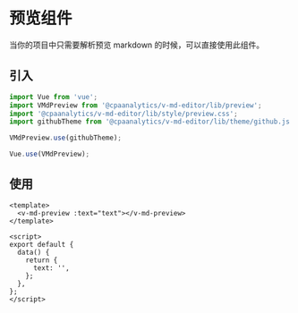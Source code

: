 # 预览组件

当你的项目中只需要解析预览 markdown 的时候，可以直接使用此组件。

<ClientOnly>
  <preview-demo />
</ClientOnly>

## 引入

```js
import Vue from 'vue';
import VMdPreview from '@cpaanalytics/v-md-editor/lib/preview';
import '@cpaanalytics/v-md-editor/lib/style/preview.css';
import githubTheme from '@cpaanalytics/v-md-editor/lib/theme/github.js';

VMdPreview.use(githubTheme);

Vue.use(VMdPreview);
```

## 使用

```vue
<template>
  <v-md-preview :text="text"></v-md-preview>
</template>

<script>
export default {
  data() {
    return {
      text: '',
    };
  },
};
</script>
```
